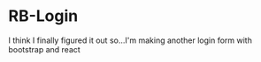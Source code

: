 # RB-Login
I think I finally figured it out so...I'm making another login form with bootstrap and react
